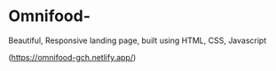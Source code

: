 # Omnifood-
Beautiful, Responsive landing page, built using HTML, CSS, Javascript

(https://omnifood-gch.netlify.app/)
